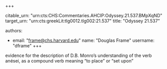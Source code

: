 +++


citable_urn: "urn:cts:CHS:Commentaries.AHCIP:Odyssey.21.537.BMpXqND"
target_urn: "urn:cts:greekLit:tlg0012.tlg002:21.537"
title: "Odyssey 21.537"

authors:
- email: "frame@chs.harvard.edu"
  name: "Douglas Frame"
  username: "dframe"
+++

<p>evidence for the description of D.B. Monro’s understanding of the verb anései, as a compound verb meaning “to place” or “set upon”</p>
